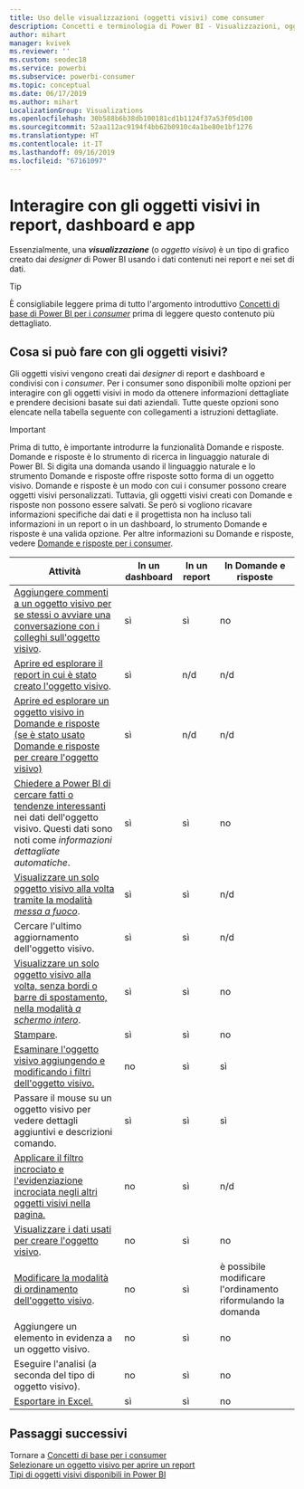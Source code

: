 ```yaml
---
title: Uso delle visualizzazioni (oggetti visivi) come consumer
description: Concetti e terminologia di Power BI - Visualizzazioni, oggetti visivi. Che cos'è una visualizzazione o un oggetto visivo di Power BI.
author: mihart
manager: kvivek
ms.reviewer: ''
ms.custom: seodec18
ms.service: powerbi
ms.subservice: powerbi-consumer
ms.topic: conceptual
ms.date: 06/17/2019
ms.author: mihart
LocalizationGroup: Visualizations
ms.openlocfilehash: 30b588b6b38db100181cd1b1124f37a53f05d100
ms.sourcegitcommit: 52aa112ac9194f4bb62b0910c4a1be80e1bf1276
ms.translationtype: HT
ms.contentlocale: it-IT
ms.lasthandoff: 09/16/2019
ms.locfileid: "67161097"
---
```

# <a name="interact-with-visuals-in-reports-dashboards-and-apps"></a>Interagire con gli oggetti visivi in report, dashboard e app

Essenzialmente, una ***visualizzazione*** (o *oggetto visivo*) è un tipo di grafico creato dai *designer* di Power BI usando i dati contenuti nei report e nei set di dati. 

> [!TIP]
> È consigliabile leggere prima di tutto l'argomento introduttivo [Concetti di base di Power BI per i *consumer*](end-user-basic-concepts.md) prima di leggere questo contenuto più dettagliato.

## <a name="what-can-i-do-with-visuals"></a>Cosa si può fare con gli oggetti visivi?

Gli oggetti visivi vengono creati dai *designer* di report e dashboard e condivisi con i *consumer*. Per i consumer sono disponibili molte opzioni per interagire con gli oggetti visivi in modo da ottenere informazioni dettagliate e prendere decisioni basate sui dati aziendali. Tutte queste opzioni sono elencate nella tabella seguente con collegamenti a istruzioni dettagliate.

> [!IMPORTANT]
> Prima di tutto, è importante introdurre la funzionalità Domande e risposte. Domande e risposte è lo strumento di ricerca in linguaggio naturale di Power BI. Si digita una domanda usando il linguaggio naturale e lo strumento Domande e risposte offre risposte sotto forma di un oggetto visivo. Domande e risposte è un modo con cui i consumer possono creare oggetti visivi personalizzati. Tuttavia, gli oggetti visivi creati con Domande e risposte non possono essere salvati. Se però si vogliono ricavare informazioni specifiche dai dati e il progettista non ha incluso tali informazioni in un report o in un dashboard, lo strumento Domande e risposte è una valida opzione. Per altre informazioni su Domande e risposte, vedere [Domande e risposte per i consumer](end-user-q-and-a.md).



|Attività  |In un dashboard  |In un report  | In Domande e risposte
|---------|---------|---------|--------|
|[Aggiungere commenti a un oggetto visivo per se stessi o avviare una conversazione con i colleghi sull'oggetto visivo](end-user-comment.md).     |  sì       |   sì      |  no  |
|[Aprire ed esplorare il report in cui è stato creato l'oggetto visivo](end-user-tiles.md).     |    sì     |   n/d      |  n/d |
|[Aprire ed esplorare un oggetto visivo in Domande e risposte (se è stato usato Domande e risposte per creare l'oggetto visivo)](end-user-q-and-a.md)     |   sì      |   n/d      |  n/d  |
|[Chiedere a Power BI di cercare fatti o tendenze interessanti](end-user-insights.md) nei dati dell'oggetto visivo.  Questi dati sono noti come *informazioni dettagliate automatiche*.     |    sì     |   sì      | no   |
|[Visualizzare un solo oggetto visivo alla volta tramite la modalità *messa a fuoco*](end-user-focus.md).     | sì        |   sì      | n/d  |
|Cercare l'ultimo aggiornamento dell'oggetto visivo.     |  sì       |    sì     | n/d  |
|[Visualizzare un solo oggetto visivo alla volta, senza bordi o barre di spostamento, nella modalità *a schermo intero*](end-user-focus.md).     |   sì      |  sì       | no  |
|[Stampare](end-user-print.md).     |  sì       |   sì      | no  |
|[Esaminare l'oggetto visivo aggiungendo e modificando i filtri dell'oggetto visivo.](end-user-report-filter.md)     |    no     |   sì      | sì  |
|Passare il mouse su un oggetto visivo per vedere dettagli aggiuntivi e descrizioni comando.     |    sì     |   sì      | sì  |
|[Applicare il filtro incrociato e l'evidenziazione incrociata negli altri oggetti visivi nella pagina.](end-user-interactions.md)    |   no      |   sì      | n/d  |
|[Visualizzare i dati usati per creare l'oggetto visivo](end-user-show-data.md).     |  no       |   sì      | no  |
| [Modificare la modalità di ordinamento dell'oggetto visivo](end-user-change-sort.md). | no  | sì  | è possibile modificare l'ordinamento riformulando la domanda  |
| Aggiungere un elemento in evidenza a un oggetto visivo. | no  | sì  |  no |
| Eseguire l'analisi (a seconda del tipo di oggetto visivo). | no  | sì  | no  |
| [Esportare in Excel.](end-user-export.md) | sì | sì | no|

## <a name="next-steps"></a>Passaggi successivi
Tornare a [Concetti di base per i consumer](end-user-basic-concepts.md)    
[Selezionare un oggetto visivo per aprire un report](end-user-report-open.md)    
[Tipi di oggetti visivi disponibili in Power BI](end-user-visual-type.md)